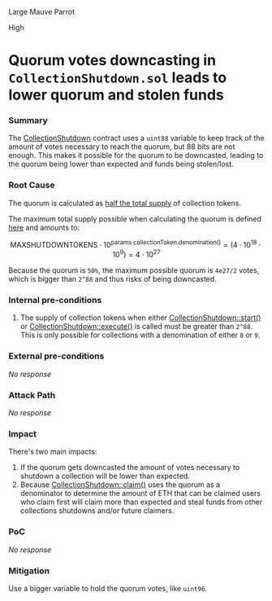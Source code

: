 Large Mauve Parrot

High

# Quorum votes downcasting in `CollectionShutdown.sol` leads to lower quorum and stolen funds

### Summary

The [CollectionShutdown](https://github.com/sherlock-audit/2024-08-flayer/blob/main/flayer/src/contracts/utils/CollectionShutdown.sol) contract uses a `uint88` variable to keep track of the amount of votes necessary to reach the quorum, but 88 bits are not enough. This makes it possible for the quorum to be downcasted, leading to the quorum being lower than expected and funds being stolen/lost.

### Root Cause

The quorum is calculated as [half the total supply](https://github.com/sherlock-audit/2024-08-flayer/blob/main/flayer/src/contracts/utils/CollectionShutdown.sol#L150) of collection tokens.

The maximum total supply possible when calculating the quorum is defined [here](https://github.com/sherlock-audit/2024-08-flayer/blob/main/flayer/src/contracts/utils/CollectionShutdown.sol#L147) and amounts to:

$$\text{MAXSHUTDOWNTOKENS} \cdot 10^{\text{params.collectionToken.denomination()}} = (4 \cdot 10^{18}\cdot 10^{9}) = 4 \cdot 10^{27}$$

Because the quorum is `50%`, the maximum possible quorum is `4e27/2` votes, which is bigger than `2^88` and thus risks of being downcasted.

### Internal pre-conditions

1. The supply of collection tokens when either [CollectionShutdown::start()](https://github.com/sherlock-audit/2024-08-flayer/blob/main/flayer/src/contracts/utils/CollectionShutdown.sol#L135) or [CollectionShutdown::execute()](https://github.com/sherlock-audit/2024-08-flayer/blob/main/flayer/src/contracts/utils/CollectionShutdown.sol#L231) is called must be greater than `2^88`. This is only possible for collections with a denomination of either `8` or `9`.

### External pre-conditions

_No response_

### Attack Path

_No response_

### Impact

There's two main impacts:

1. If the quorum gets downcasted the amount of votes necessary to shutdown a collection will be lower than expected.
2. Because [CollectionShutdown::claim()](https://github.com/sherlock-audit/2024-08-flayer/blob/main/flayer/src/contracts/utils/CollectionShutdown.sol#L310) uses the quorum as a denominator to determine the amount of ETH that can be claimed users who claim first will claim more than expected and steal funds from other collections shutdowns and/or future claimers.

### PoC

_No response_

### Mitigation

Use a bigger variable to hold the quorum votes, like `uint96`.